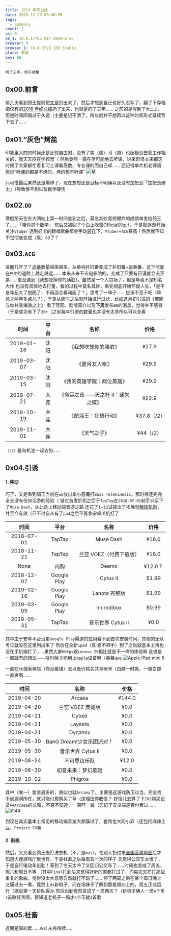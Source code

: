 ```yaml
---
title: 2019 年终总结
date: 2019-12-29 09:40:56
tags:
  - Summary
count: 1
os: 0
os_1: 10.0.17763.914 2019-LTSC
browser: 0
browser_1: 74.0.3729.169 Stable
place: 新家
key: 66
---
```

    鸽了三年，终于续集
<!-- more -->
## 0x00.前言
前几天看到鸽王提前把[文章](https://estertion.win/)扔出来了，然后才想到自己也好久没写了，翻了下存档把仅有的[2016 年终总结](https://www.yuangezhizao.cn/articles/summaries/2016.html)扔了出来，也就是鸽了三年……
之前的是写到了`大二上`，但是时间间隔过于久远（主要是记不清了，所以就并不想再以这种时间形式延续写下去了……

## 0x01.“灰色”烤盐
印象里大四的时候还是比较自由的，没有了实（旅）习（游）也压根没去管工作相关的，就天天闷在学校里（
然后竟然一直在尽可能地去听课，说来奇怪本来都这时候了大家都忙着复习上课看高数、专业课的而自己却……
还记得单片机老师调侃说“听课的都是不烤的，烤的都不听课”
![草](https://i1.yuangezhizao.cn/Win-10/20191016005155.jpg)

只可惜最后果然还是爆炸了，现在想想还是目标不明确以及没有加把劲「加把劲骑士」（导致够不到以及数学硬伤

## 0x02.`DD`
寒假那天在东大网站上第一时间查到之后，莫名其妙竟把爆炸的成绩单发给鸽王了……「哇你这个数学」
然后又被回了个[白上吹雪Official](https://www.biliplus.com/space/332704117/)的`gif`，于是就逐渐开始关注`VTuber`
遇到好听的翻唱歌曲都会手动[转存](https://lab.yuangezhizao.cn/saver-blist)下，`VTuber`+`ACG`赛高！然后就不知不觉彻底变成（臭）`DD`了？

## 0x03.`ACG`
进圈几年了？[追番](https://lab.yuangezhizao.cn/bangumi)数量越来越多，从单纯补旧番变成了补旧番+追新番，这下彻底在`死宅`的道路上越走越远……
本来从来不去电影院的，变成了只要有日漫就会去买票……直至遇到《我想吃掉你的胰脏》，虽然是一个人包场了，但是毕竟不是知名大作
也没有具体地去打量，看的过程中莫名其妙，看完彻底开始怀疑人生，「是不是年纪大了脱圈了，不再适合看动画了？」思考了一阵子……
应该不至于吧（毕竟才两年多点儿？），于是从那时之后就开始进行过滤，比如这月初引进的《若能与你共乘海浪之上》
看了官网、剧情简介以及**下周**发布`BD`的消息，觉得并不感冒（于是成功省下了`20+`（之前每年引进的数量也并没有太多所以可以全看

时间 | 平台 | 名称 | 价格
:---: | :---: | :---: | :---:
2019-01-18 | 沈阳 | 《我想吃掉你的胰脏》 | ¥27.9
2019-03-07 | 沈阳 | 《夏目友人帐》 | ¥29.9
2019-03-15 | 沈阳 | 《我的英雄学院：两位英雄》 | ¥29.9
2019-07-21 | 大连 | 《命运之夜——天之杯 II：迷失之蝶》 | ¥22.9
2019-10-19 | 大连 | 《航海王：狂热行动》 | ¥37.8（/2）
2019-11-01 | 大连 | 《天气之子》 | ¥44（/2）

`（/2）`是和机油一起去的……

## 0x04.引诱
#### 1. 移动
巧了，又是看到鸽王当初在`wb`放出拿小恶魔打`Bass Telekinesis`。那时候还完完全全没有任何淫游的经验（
错过首发折扣之后于`TapTap`在`2018-07-01`剁手`18`买下了`Muse Dash`，从此走上移动端音游之路
还花了`1`+`12`试探出了拓展包[解锁机制](https://www.yuangezhizao.cn/articles/games/musedash/free-play.html)，并至今有效（只不过自从有了`pad`之后不再拿安卓爪机打了

时间 | 平台 | 名称 | 价格
:---: | :---: | :---: | :---:
2018-07-01 | TapTap | Muse Dash | ¥18.0
2018-11-21 | TapTap | 兰空 VOEZ（付费下载版） | ¥18.0
None | 内购 | Deemo | ¥12.0？
2018-12-07 | Google Play | Cytus II | $1.99
2019-02-16 | Google Play | Lanota 完整版 | $1.99
2019-03-09 | Google Play | Incredibox | $0.99
2019-05-31 | TapTap | 音乐世界 Cytus II | ¥0.0

其中由于安卓平台没走`Google Play`渠道的应用看不到首次安装时间，其他的无从考证就没在这里列出来了
然后在全新`ipad`（真·爱不释手）到了之后就基本上再也没在手机端打了……果然大屏`60fps`跟`Lenovo Z5`相比就是不一样的体验啊
这也是一直就有的想法——啥时候才能用上`Apple`设备啊（羡慕`qwq`
![Apple iPad mini 5](https://i1.yuangezhizao.cn/Win-10/20191230200817.png)

一直在`tb`搜索黑店（你没看错）去以低价格买共享账号（白嫖一时爽，一直白嫖一直爽啊……

时间  | 名称 | 价格
:---:  | :---: | :---:
2019-04-20  | Arcaea | ¥144.0
2019-04-20  | 兰空 VOEZ 典藏版 | ¥0.0
2019-04-21  | Cytoid | ¥0.0
2019-04-21  | Layesta | ¥0.0
2019-04-21  | Dynamix | ¥0.0
2019-05-30  | BanG Dream!少女乐团派对！ | ¥0.0
2019-05-30  | 音乐世界 Cytus II | ¥0.0
2019-08-24  | 不可思议乐队 | ¥12.0
2019-08-30  | 初音未来：梦幻歌姬 | ¥0.0
2019-10-02  | Phigros | ¥0.0

其中（唯一）氪金最多的，貌似也就`Arcaea`了，主要是这游戏防卫过当，完全找不到漏洞所在，就只能付费购买了草（这理由你敢信？
好信儿去算了下`IOS`购买记录中`Arcaea`的总和，不算不知道，一算吓一跳（忘记了安卓端是否付费过……
![¥144](https://i1.yuangezhizao.cn/Win-10/20191230203755.jpg)

到现在其实基本上常见的移动端音游大都膜过了，套路也大同小异（还包括麻辣土豆、`Project FX`等

#### 2. 街机
然后，又又看到鸽王去打洗衣机（不，是`mai`），在别人扔过来[全国音游地图](https://web.archive.org/web/20191229053159/https://wiki.bemanicn.com/index.php?title=%E5%85%A8%E5%9B%BD%E9%9F%B3%E6%B8%B8%E5%9C%B0%E5%9B%BE)后才知道大连游戏厅里也有，于是社畜之后每周五一次的样子
又觉得公交车太慢了，于是自行电动车出勤！等到了冬天太冷了又回归公交车了……时间也变成了周五、周六和周日不等
（其中`Final`打到后来觉得好听的歌都打过了，而每次又在打那些重复的歌曲，觉得没太大意思自然就打不动了……
停了两周之后在某个周日晚上又膜过去一看，竟然上`dx`新机子，问在场妹子了解到那是周四上的，周五正式运行（据说第一天排队得`2h`
然后出勤竟然变成了一周两次？（新机子俩人一局`6`个币`4`首歌好贵啊，要知道老机子一局才`3`个币就`3`首歌

## 0x05.社畜

近期是真的累……wsl
未完待续……